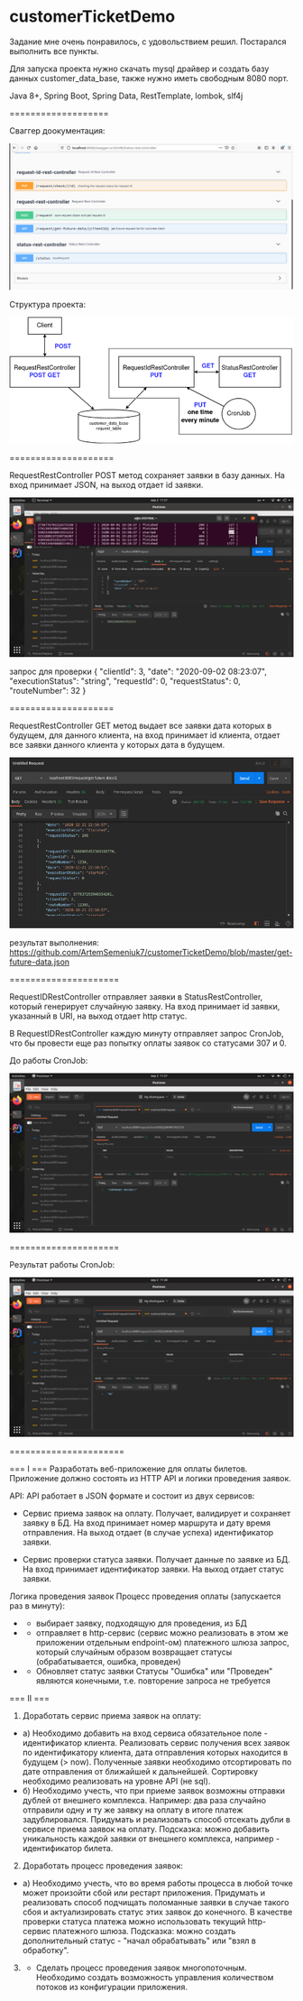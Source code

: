 # customerTicketDemo
Задание мне очень понравилось, с удовольствием решил. Постарался выполнить все пункты.

Для запуска проекта нужно скачать mysql драйвер и создать базу данных customer_data_base, 
также нужно иметь свободным 8080 порт.

Java 8+,
Spring Boot,
Spring Data,
RestTemplate,
lombok, slf4j

===================

Сваггер доокументация:

![alt text](https://github.com/ArtemSemeniuk7/customerTicketDemo/blob/master/swagger.png)



Структура проекта:


![alt text](https://github.com/ArtemSemeniuk7/customerTicketDemo/blob/master/project.png)

====================

RequestRestController POST метод сохраняет заявки в базу данных. На вход принимает JSON, на выход отдает id заявки.



![alt text](https://github.com/ArtemSemeniuk7/customerTicketDemo/blob/master/request-post.png)

запрос для проверки
{
  "clientId": 3,
  "date": "2020-09-02 08:23:07",
  "executionStatus": "string",
  "requestId": 0,
  "requestStatus": 0,
  "routeNumber": 32
}

====================

RequestRestController GET метод выдает все заявки дата которых в будущем, для данного клиента, на вход принимает id клиента, отдает все заявки данного клиента у которых дата в будущем.


![alt text](https://github.com/ArtemSemeniuk7/customerTicketDemo/blob/master/request-get-future-data%7Bid%7D.png)

результат выполнения:
https://github.com/ArtemSemeniuk7/customerTicketDemo/blob/master/get-future-data.json

=====================

RequestIDRestController отправляет заявки в StatusRestController, который генерирует случайную заявку. На вход принимает id заявки, указанный в URI, на выход отдает http статус.

В RequestIDRestController каждую минуту отправляет запрос CronJob, что бы провести еще раз попытку оплаты заявок со статусами 307 и 0.

До работы CronJob:


![alt text](https://github.com/ArtemSemeniuk7/customerTicketDemo/blob/master/get-request-check-%7Bid%7D%20before%20cron%20job.png)

=====================

Результат работы CronJob:

![alt text](https://github.com/ArtemSemeniuk7/customerTicketDemo/blob/master/get-request-check-%7Bid%7D%20after%20cron%20job.png)

======================


=== I ===
Разработать веб-приложение для оплаты билетов. Приложение должно состоять из HTTP API и логики проведения заявок.

API:
API работает в JSON формате и состоит из двух сервисов:
* Сервис приема заявок на оплату. Получает, валидирует и сохраняет заявку в БД.
На вход принимает номер маршрута и дату время отправления.
На выход отдает (в случае успеха) идентификатор заявки.

* Сервис проверки статуса заявки. Получает данные по заявке из БД.
На вход принимает идентификатор заявки.
На выход отдает статус заявки.

Логика проведения заявок
Процесс проведения оплаты (запускается раз в минуту):
+ * выбирает заявку, подходящую для проведения, из БД
+ * отправляет в http-сервис (сервис можно реализовать в этом же приложении отдельным endpoint-ом) платежного шлюза запрос, который случайным образом возвращает статусы (обрабатывается, ошибка, проведен)
+ * Обновляет статус заявки
Статусы "Ошибка" или "Проведен" являются конечными, т.е. повторение запроса не требуется

=== II ===
1. Доработать сервис приема заявок на оплату:
+ а) Необходимо добавить на вход сервиса обязательное поле - идентификатор клиента.
Реализовать сервис получения всех заявок по идентификатору клиента, дата отправления которых находится в будущем (> now). Полученные заявки необходимо отсортировать по дате отправления от ближайшей к дальнейшей. Сортировку необходимо реализовать на уровне API (не sql).
+ б) Необходимо учесть, что при приеме заявок возможны отправки дублей от внешнего комплекса. Например: два раза случайно отправили одну и ту же заявку на оплату в итоге платеж задублировался. Придумать и реализовать способ отсекать дубли в сервисе приема заявок на оплату.
Подсказка: можно добавить уникальность каждой заявки от внешнего комплекса, например - идентификатор билета.

2. Доработать процесс проведения заявок:
+ а) Необходимо учесть, что во время работы процесса в любой точке может произойти сбой или рестарт приложения. Придумать и реализовать способ подчищать поломанные заявки в случае такого сбоя и актуализировать статус этих заявок до конечного. В качестве проверки статуса платежа можно использовать текущий http-сервис платежного шлюза.
Подсказка: можно создать дополнительный статус - "начал обрабатывать" или "взял в обработку".

3. + Сделать процесс проведения заявок многопоточным. Необходимо создать возможность управления количеством потоков из конфигурации приложения.
